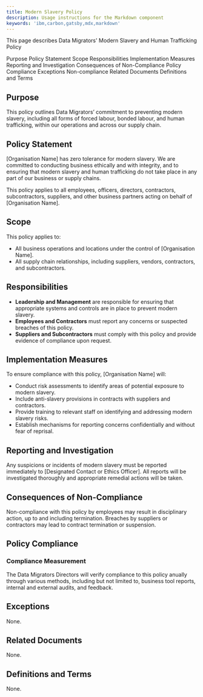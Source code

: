 ```yaml
---
title: Modern Slavery Policy
description: Usage instructions for the Markdown component
keywords: 'ibm,carbon,gatsby,mdx,markdown'
---
```


<PageDescription>

This page describes Data Migrators' Modern Slavery and Human Trafficking Policy

</PageDescription>

<AnchorLinks>
  <AnchorLink>Purpose</AnchorLink>
  <AnchorLink>Policy Statement</AnchorLink>
  <AnchorLink>Scope</AnchorLink>
  <AnchorLink>Responsibilities</AnchorLink>
  <AnchorLink>Implementation Measures</AnchorLink>
  <AnchorLink>Reporting and Investigation</AnchorLink>
  <AnchorLink>Consequences of Non-Compliance</AnchorLink>
  <AnchorLink>Policy Compliance</AnchorLink>
  <AnchorLink>Exceptions</AnchorLink>
  <AnchorLink>Non-compliance</AnchorLink>
  <AnchorLink>Related Documents</AnchorLink>
  <AnchorLink>Definitions and Terms</AnchorLink>


</AnchorLinks>


## Purpose

This policy outlines Data Migrators’ commitment to preventing modern slavery, 
including all forms of forced labour, bonded labour, and human trafficking, 
within our operations and across our supply chain.


## Policy Statement

[Organisation Name] has zero tolerance for modern slavery. We are committed to conducting business ethically and with integrity, and to ensuring that modern slavery and human trafficking do not take place in any part of our business or supply chains.

This policy applies to all employees, officers, directors, contractors, subcontractors, suppliers, and other business partners acting on behalf of [Organisation Name].

## Scope

This policy applies to:
- All business operations and locations under the control of [Organisation Name].
- All supply chain relationships, including suppliers, vendors, contractors, and subcontractors.

## Responsibilities

- **Leadership and Management** are responsible for ensuring that appropriate systems and controls are in place to prevent modern slavery.
- **Employees and Contractors** must report any concerns or suspected breaches of this policy.
- **Suppliers and Subcontractors** must comply with this policy and provide evidence of compliance upon request.

## Implementation Measures

To ensure compliance with this policy, [Organisation Name] will:
- Conduct risk assessments to identify areas of potential exposure to modern slavery.
- Include anti-slavery provisions in contracts with suppliers and contractors.
- Provide training to relevant staff on identifying and addressing modern slavery risks.
- Establish mechanisms for reporting concerns confidentially and without fear of reprisal.

## Reporting and Investigation

Any suspicions or incidents of modern slavery must be reported immediately to [Designated Contact or Ethics Officer]. All reports will be investigated thoroughly and appropriate remedial actions will be taken.

## Consequences of Non-Compliance

Non-compliance with this policy by employees may result in disciplinary action, up to and including termination. Breaches by suppliers or contractors may lead to contract termination or suspension.

## Policy Compliance

### Compliance Measurement

The Data Migrators Directors will verify compliance to this policy
anually through various methods, including but not limited to, 
business tool reports, internal and external audits, and feedback.

## Exceptions

None.

## Related Documents

None.

## Definitions and Terms

None.






